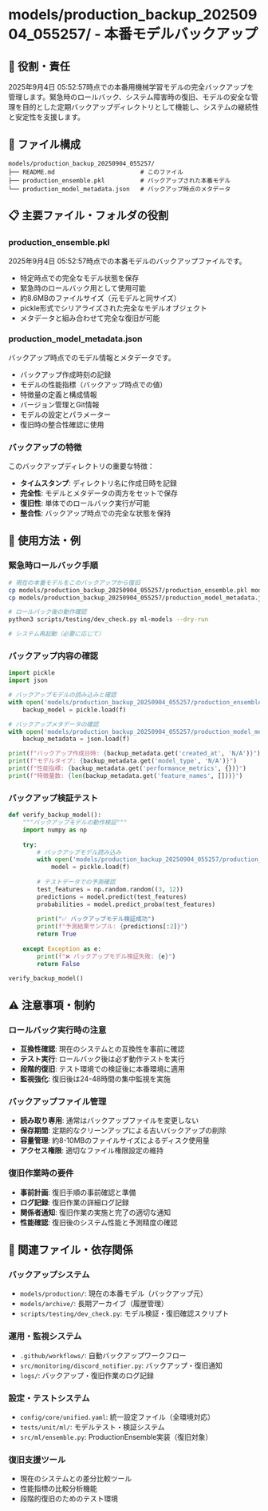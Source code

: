 # models/production_backup_20250904_055257/ - 本番モデルバックアップ

## 🎯 役割・責任

2025年9月4日 05:52:57時点での本番用機械学習モデルの完全バックアップを管理します。緊急時のロールバック、システム障害時の復旧、モデルの安全な管理を目的とした定期バックアップディレクトリとして機能し、システムの継続性と安定性を支援します。

## 📂 ファイル構成

```
models/production_backup_20250904_055257/
├── README.md                        # このファイル
├── production_ensemble.pkl          # バックアップされた本番モデル
└── production_model_metadata.json   # バックアップ時点のメタデータ
```

## 📋 主要ファイル・フォルダの役割

### **production_ensemble.pkl**
2025年9月4日 05:52:57時点での本番モデルのバックアップファイルです。
- 特定時点での完全なモデル状態を保存
- 緊急時のロールバック用として使用可能
- 約8.6MBのファイルサイズ（元モデルと同サイズ）
- pickle形式でシリアライズされた完全なモデルオブジェクト
- メタデータと組み合わせて完全な復旧が可能

### **production_model_metadata.json**
バックアップ時点でのモデル情報とメタデータです。
- バックアップ作成時刻の記録
- モデルの性能指標（バックアップ時点での値）
- 特徴量の定義と構成情報
- バージョン管理とGit情報
- モデルの設定とパラメーター
- 復旧時の整合性確認に使用

### **バックアップの特徴**
このバックアップディレクトリの重要な特徴：
- **タイムスタンプ**: ディレクトリ名に作成日時を記録
- **完全性**: モデルとメタデータの両方をセットで保存
- **復旧性**: 単体でのロールバック実行が可能
- **整合性**: バックアップ時点での完全な状態を保持

## 📝 使用方法・例

### **緊急時ロールバック手順**
```bash
# 現在の本番モデルをこのバックアップから復旧
cp models/production_backup_20250904_055257/production_ensemble.pkl models/production/
cp models/production_backup_20250904_055257/production_model_metadata.json models/production/

# ロールバック後の動作確認
python3 scripts/testing/dev_check.py ml-models --dry-run

# システム再起動（必要に応じて）
```

### **バックアップ内容の確認**
```python
import pickle
import json

# バックアップモデルの読み込みと確認
with open('models/production_backup_20250904_055257/production_ensemble.pkl', 'rb') as f:
    backup_model = pickle.load(f)

# バックアップメタデータの確認
with open('models/production_backup_20250904_055257/production_model_metadata.json', 'r') as f:
    backup_metadata = json.load(f)

print(f"バックアップ作成日時: {backup_metadata.get('created_at', 'N/A')}")
print(f"モデルタイプ: {backup_metadata.get('model_type', 'N/A')}")
print(f"性能指標: {backup_metadata.get('performance_metrics', {})}")
print(f"特徴量数: {len(backup_metadata.get('feature_names', []))}")
```

### **バックアップ検証テスト**
```python
def verify_backup_model():
    """バックアップモデルの動作検証"""
    import numpy as np
    
    try:
        # バックアップモデル読み込み
        with open('models/production_backup_20250904_055257/production_ensemble.pkl', 'rb') as f:
            model = pickle.load(f)
        
        # テストデータでの予測確認
        test_features = np.random.random((3, 12))
        predictions = model.predict(test_features)
        probabilities = model.predict_proba(test_features)
        
        print("✅ バックアップモデル検証成功")
        print(f"予測結果サンプル: {predictions[:2]}")
        return True
        
    except Exception as e:
        print(f"❌ バックアップモデル検証失敗: {e}")
        return False

verify_backup_model()
```

## ⚠️ 注意事項・制約

### **ロールバック実行時の注意**
- **互換性確認**: 現在のシステムとの互換性を事前に確認
- **テスト実行**: ロールバック後は必ず動作テストを実行
- **段階的復旧**: テスト環境での検証後に本番環境に適用
- **監視強化**: 復旧後は24-48時間の集中監視を実施

### **バックアップファイル管理**
- **読み取り専用**: 通常はバックアップファイルを変更しない
- **保存期間**: 定期的なクリーンアップによる古いバックアップの削除
- **容量管理**: 約8-10MBのファイルサイズによるディスク使用量
- **アクセス権限**: 適切なファイル権限設定の維持

### **復旧作業時の要件**
- **事前計画**: 復旧手順の事前確認と準備
- **ログ記録**: 復旧作業の詳細ログ記録
- **関係者通知**: 復旧作業の実施と完了の適切な通知
- **性能確認**: 復旧後のシステム性能と予測精度の確認

## 🔗 関連ファイル・依存関係

### **バックアップシステム**
- `models/production/`: 現在の本番モデル（バックアップ元）
- `models/archive/`: 長期アーカイブ（履歴管理）
- `scripts/testing/dev_check.py`: モデル検証・復旧確認スクリプト

### **運用・監視システム**
- `.github/workflows/`: 自動バックアップワークフロー
- `src/monitoring/discord_notifier.py`: バックアップ・復旧通知
- `logs/`: バックアップ・復旧作業のログ記録

### **設定・テストシステム**
- `config/core/unified.yaml`: 統一設定ファイル（全環境対応）
- `tests/unit/ml/`: モデルテスト・検証システム
- `src/ml/ensemble.py`: ProductionEnsemble実装（復旧対象）

### **復旧支援ツール**
- 現在のシステムとの差分比較ツール
- 性能指標の比較分析機能
- 段階的復旧のためのテスト環境